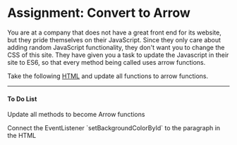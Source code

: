<h1>Assignment: Convert to Arrow</h1>


<p>You are at a company that does not have a great front end for its website, but they pride themselves on their JavaScript. Since they only care about adding random JavaScript functionality, they don't want you to change the CSS of this site. They have given you a task to update the Javascript in their site to ES6, so that every method being called uses arrow functions.</p>
<p>Take the following <a href="https://github.com/alirabah93/Coding-Dojo/blob/master/MERN/javaScript/fundamentals/ConvertToArrow/readMeFiles/assignmentCode.html">HTML</a> and update all functions to arrow functions.</p>

<hr>

<h4>To Do List</h4>
<p>Update all methods to become Arrow functions</p>
<p>Connect the EventListener `setBackgroundColorById` to the paragraph in the HTML</p>

